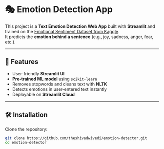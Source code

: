 # 🎭 Emotion Detection App

This project is a **Text Emotion Detection Web App** built with **Streamlit** and trained on the [Emotional Sentiment Dataset from Kaggle](https://www.kaggle.com/).  
It predicts the **emotion behind a sentence** (e.g., joy, sadness, anger, fear, etc.).

---

## 🚀 Features
- User-friendly **Streamlit UI**
- **Pre-trained ML model** using `scikit-learn`
- Removes stopwords and cleans text with **NLTK**
- Detects emotions in user-entered text instantly
- Deployable on **Streamlit Cloud**

---

## 🛠️ Installation

Clone the repository:
```bash
git clone https://github.com/theshivadwivedi/emotion-detector.git
cd emotion-detector
